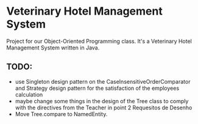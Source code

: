 # Veterinary Hotel Management System
Project for our Object-Oriented Programming class. It's a Veterinary Hotel Management System written in Java.


## TODO:

- use Singleton design pattern on the CaseInsensitiveOrderComparator and Strategy design pattern for the satisfaction of the employees calculation
- maybe change some things in the design of the Tree class to comply with the directives from the Teacher in point 2 Requesitos de Desenho
- Move Tree.compare to NamedEntity.